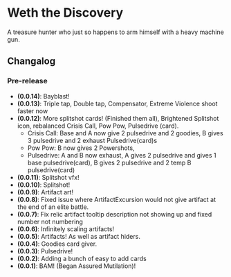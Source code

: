 # Weth the Discovery

A treasure hunter who just so happens to arm himself with a heavy machine gun.

## Changalog

### Pre-release

* **(0.0.14)**: Bayblast!
* **(0.0.13)**: Triple tap, Double tap, Compensator, Extreme Violence shoot faster now
* **(0.0.12)**: More splitshot cards! (Finished them all), Brightened Splitshot icon, rebalanced Crisis Call, Pow Pow, Pulsedrive (card).
  * Crisis Call: Base and A now give 2 pulsedrive and 2 goodies, B gives 3 pulsedrive and 2 exhaust Pulsedrive(card)s
  * Pow Pow: B now gives 2 Powershots,
  * Pulsedrive: A and B now exhaust, A gives 2 pulsedrive and gives 1 base pulsedrive(card), B gives 2 pulsedrive and 2 temp B pulsedrive(card)
* **(0.0.11)**: Splitshot vfx!
* **(0.0.10)**: Splitshot!
* **(0.0.9)**: Artifact art!
* **(0.0.8)**: Fixed issue where ArtifactExcursion would not give artifact at the end of an elite battle.
* **(0.0.7)**: Fix relic artifact tooltip description not showing up and fixed number not numbering
* **(0.0.6)**: Infinitely scaling artifacts!
* **(0.0.5)**: Artifacts! As well as artifact hiders.
* **(0.0.4)**: Goodies card giver.
* **(0.0.3)**: Pulsedrive!
* **(0.0.2)**: Adding a bunch of easy to add cards
* **(0.0.1)**: BAM! (Began Assured Mutilation)!
